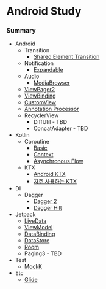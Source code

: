 # Android Study

### Summary  
- Android
  - Transition
    - [Shared Element Transition](./summary/shared_element_transition/overview.md)
  - Notification
    - [Expandable](./summary/notification/expandable/overview.md)
  - Audio
    - [MediaBrowser](./summary/android_audio/media_brwoser.md)
  - [ViewPager2](./summary/viewpager2/summary.md) 
  - [ViewBinding](./summary/viewbinding/summary.md)
  - [CustomView](./summary/customview/summary.md)
  - [Annotation Processor](./summary/annotation_processor/summary.md) 
  - RecyclerView
    -  DiffUtil - TBD
    -  ConcatAdapter - TBD
- Kotlin
  - Coroutine
    - [Basic](./summary/coroutine/basic.md)
    - [Context](./summary/coroutine/context.md)
    - [Asynchronous Flow](./summary/coroutine/asynchronous_flow.md)
  - KTX
    - [Android KTX](./summary/ktx/overview.md)
    - [자주 사용하는 KTX](./summary/ktx/frequently_used_ktx.md)
- DI
  - Dagger
    - [Dagger 2](./summary/di/dagger2.md)
    - [Dagger Hilt](./summary/di/dagger_hilt.md)
- Jetpack
  - [LiveData](./summary/jetpack/livedata.md)
  - [ViewModel](./summary/jetpack/viewmodel.md)
  - [DataBinding](./summary/jetpack/databinding.md)
  - [DataStore](./summary/jetpack/data_store.md)
  - [Room](./summary/jetpack/room.md)
  - Paging3 - TBD
- Test
   - [MockK](summary/test/mockk.md)
- Etc
    - [Glide](summary/etc/glide.md)
  

